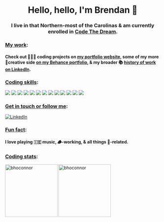 <h1 align="center">Hello, hello, I'm Brendan 🫡</h1> 
<h3 align="center">I live in that Northern-most of the Carolinas & am currently enrolled in <a href="https://codethedream.org/" target="_blank">Code The Dream</a>.</h3> 

<h3 align="left" ><u>My work</u>:</h3>
<h4> Check out 👨🏻‍💻 coding projects on <a href="https://bhoconnor.github.io/personal-portfolio/" target="_blank">my portfolio website</a>, some of my more 🔨creative side <a href="http://www.behance.net/bhoconnor">on my Behance portfolio</a>, & my broader 📚 <a href="https://www.linkedin.com/in/bhoconnor/">history of work on LinkedIn</a>.</h4> 

<h3 align="left" ><u>Coding skills</u>:</h3>
<p align="left">
<a><img src="https://img.shields.io/badge/JavaScript-23cfcf?style=for-the-badge&logo=javascript&logoColor=f0db4f"/></a>
<a><img src="https://img.shields.io/badge/CSS3-23cfcf?style=for-the-badge&logo=css3&logoColor=1572B6"/></a>
<a><img src="https://img.shields.io/badge/GIT-23cfcf?style=for-the-badge&logo=git&logoColor=E44C30"/></a>
<a><img src="https://img.shields.io/badge/GitHub-23cfcf?style=for-the-badge&logo=github&logoColor=black"/></a>
<a><img src="https://img.shields.io/badge/HTML5-23cfcf?style=for-the-badge&logo=html5&logoColor=E34F26"/></a>
<a><img src="https://img.shields.io/badge/json-23cfcf?style=for-the-badge&logo=json&logoColor=5E5C5C"/></a>
<a><img src="https://img.shields.io/badge/Markdown-23cfcf?style=for-the-badge&logo=markdown&logoColor=black"/></a>
<a><img src="https://img.shields.io/badge/Node.js-23cfcf?style=for-the-badge&logo=nodedotjs&logoColor=339933"/></a>
<a><img src="https://img.shields.io/badge/npm-23cfcf?style=for-the-badge&logo=npm&logoColor=CB3837"/></a>
<a><img src="https://img.shields.io/badge/Postman-23cfcf?style=for-the-badge&logo=Postman&logoColor=FF6C37"/></a>
<a><img src="https://img.shields.io/badge/React-23cfcf?style=for-the-badge&logo=react&logoColor=black"/></a>
<a><img src="https://img.shields.io/badge/Visual_Studio_Code-23cfcf?style=for-the-badge&logo=visual%20studio%20code&logoColor=0078D4"/></a>
 <a><img src="https://img.shields.io/badge/SQLite-23cfcf?style=for-the-badge&logo=sqlite&logoColor=0078D4"/></a>

<h3 align="left"><u>Get in touch or follow me</u>:</h3>
<p align="left">
<a href="https://www.linkedin.com/in/bhoconnor/" target="_blank"><img alt="LinkedIn" src="https://img.shields.io/badge/LinkedIn-23cfcf?style=for-the-badge&logo=linkedin&logoColor=1572B6"/></a>
<!-- <a href="mailto:bhoconnor@gmail.com" target="_blank"><img alt="Gmail" src="https://img.shields.io/badge/Gmail-23cfcf?style=for-the-badge&logo=gmail&logoColor=D14836" /></a> -->
</p>

<h3 align="left" ><u>Fun fact</u>:</h3>

<h4> I love playing 🇮🇪 music, 🪵-working, & all things 🍳-related.</h4>

<h3 align="left" ><u>Coding stats</u>:</h3>

<img align="left" height="170px" src="https://github-readme-stats.vercel.app/api?username=bhoconnor&show_icons=true&theme=tokyonight"  alt="bhoconnor"/>
<img align="left" height="170px" src="https://github-readme-stats.vercel.app/api/top-langs/?username=bhoconnor&layout=compact&theme=tokyonight" alt="bhoconnor"/>

</br>


<!--
**bhoconnor/bhoconnor** is a ✨ _special_ ✨ repository because its `README.md` (this file) appears on your GitHub profile.

Here are some ideas to get you started:

- 🔭 I’m currently working on ...
- 🌱 I’m currently learning ...
- 👯 I’m looking to collaborate on ...
- 🤔 I’m looking for help with ...
- 💬 Ask me about ...
- 📫 How to reach me: ...
- 😄 Pronouns: ...
- ⚡ Fun fact: ...
-->

